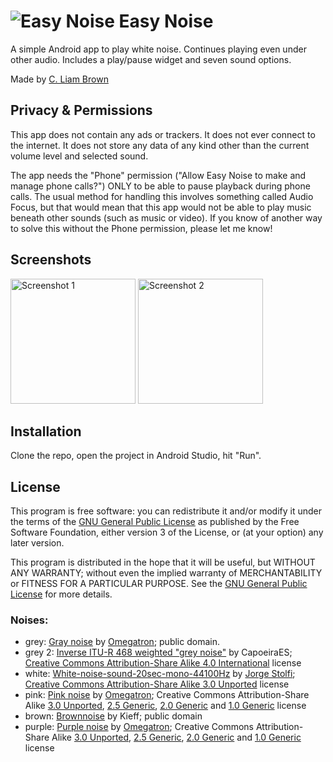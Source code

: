 # ![Easy Noise](https://raw.githubusercontent.com/cliambrown/EasyNoise/master/app/src/main/res/mipmap-xhdpi/launcher.png) Easy Noise

A simple Android app to play white noise. Continues playing even under other audio. Includes
a play/pause widget and seven sound options.

Made by [C. Liam Brown](https://cliambrown.com)

## Privacy & Permissions

This app does not contain any ads or trackers. It does not ever connect to the internet. It does not store
any data of any kind other than the current volume level and selected sound.

The app needs the "Phone" permission ("Allow Easy Noise to make and manage phone calls?") ONLY to be
able to pause playback during phone calls. The usual method for handling this involves something called 
Audio Focus, but that would mean that this app would not be able to play music beneath other sounds (such 
as music or video). If you know of another way to solve this without the Phone permission, please let me know!

## Screenshots

<a href="https://raw.githubusercontent.com/cliambrown/EasyNoise/master/easy_noise_screenshot_1.png"><img src="https://raw.githubusercontent.com/cliambrown/EasyNoise/master/easy_noise_screenshot_1.png" width="200px" alt="Screenshot 1"></a> <a href="https://raw.githubusercontent.com/cliambrown/EasyNoise/master/easy_noise_screenshot_2.png"><img src="https://raw.githubusercontent.com/cliambrown/EasyNoise/master/easy_noise_screenshot_2.png" width="200px" alt="Screenshot 2"></a>

## Installation

Clone the repo, open the project in Android Studio, hit "Run".

## License

This program is free software: you can redistribute it and/or modify it under the terms of the [GNU General Public License](https://www.gnu.org/licenses/gpl.html) as published by the Free Software Foundation, either version 3 of the License, or (at your option) any later version.

This program is distributed in the hope that it will be useful, but WITHOUT ANY WARRANTY; without even the implied warranty of MERCHANTABILITY or FITNESS FOR A PARTICULAR PURPOSE. See the [GNU General Public License](https://www.gnu.org/licenses/gpl.html) for more details.

### Noises:

* grey: [Gray noise](https://commons.wikimedia.org/w/index.php?title=File%3AGray_noise.ogg) by [Omegatron](https://commons.wikimedia.org/wiki/User:Omegatron); public domain.
* grey 2: [Inverse ITU-R 468 weighted "grey noise"](https://commons.wikimedia.org/w/index.php?title=File%3AInverse_ITU-R_468_weighted_%22grey_noise%22.ogg) by CapoeiraES;  [Creative Commons Attribution-Share Alike 4.0 International](https://creativecommons.org/licenses/by-sa/4.0/deed.en) license
* white: [White-noise-sound-20sec-mono-44100Hz](https://commons.wikimedia.org/w/index.php?title=File%3AWhite-noise-sound-20sec-mono-44100Hz.ogg) by [Jorge Stolfi](https://commons.wikimedia.org/wiki/User:Jorge_Stolfi); [Creative Commons Attribution-Share Alike 3.0 Unported](https://creativecommons.org/licenses/by-sa/3.0/deed.en) license
* pink: [Pink noise](https://commons.wikimedia.org/w/index.php?title=File%3APink_noise.ogg) by [Omegatron](https://commons.wikimedia.org/wiki/User:Omegatron); Creative Commons Attribution-Share Alike [3.0 Unported](https://creativecommons.org/licenses/by-sa/3.0/deed.en), [2.5 Generic](https://creativecommons.org/licenses/by-sa/2.5/deed.en), [2.0 Generic](https://creativecommons.org/licenses/by-sa/2.0/deed.en) and [1.0 Generic](https://creativecommons.org/licenses/by-sa/1.0/deed.en) license
* brown: [Brownnoise](https://en.wikipedia.org/wiki/File:Brownnoise.ogg) by Kieff; public domain
* purple: [Purple noise](https://commons.wikimedia.org/w/index.php?title=File%3APurple_noise.ogg) by [Omegatron](https://commons.wikimedia.org/wiki/User:Omegatron); Creative Commons Attribution-Share Alike [3.0 Unported](https://creativecommons.org/licenses/by-sa/3.0/deed.en), [2.5 Generic](https://creativecommons.org/licenses/by-sa/2.5/deed.en), [2.0 Generic](https://creativecommons.org/licenses/by-sa/2.0/deed.en) and [1.0 Generic](https://creativecommons.org/licenses/by-sa/1.0/deed.en) license
